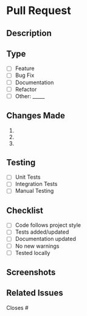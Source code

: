 # Pull Request

## Description
<!-- Brief description of changes and their purpose -->

## Type
- [ ] Feature
- [ ] Bug Fix
- [ ] Documentation
- [ ] Refactor
- [ ] Other: _____

## Changes Made
<!-- List the key changes made in this PR -->
1. 
2. 
3.

## Testing
<!-- How were these changes tested? -->
- [ ] Unit Tests
- [ ] Integration Tests
- [ ] Manual Testing

## Checklist
- [ ] Code follows project style
- [ ] Tests added/updated
- [ ] Documentation updated
- [ ] No new warnings
- [ ] Tested locally

## Screenshots
<!-- If applicable, add screenshots -->

## Related Issues
Closes # 